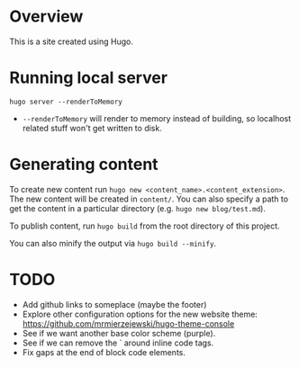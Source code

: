 # Overview

This is a site created using Hugo.

# Running local server

`hugo server --renderToMemory`

- `--renderToMemory` will render to memory instead of building, so localhost related stuff won't get written to disk.

# Generating content

To create new content run `hugo new <content_name>.<content_extension>`. The new content will be created in `content/`. You can also specify a path to get the content in a particular directory (e.g. `hugo new blog/test.md`).

To publish content, run `hugo build` from the root directory of this project.

You can also minify the output via `hugo build --minify`.

# TODO

- Add github links to someplace (maybe the footer)
- Explore other configuration options for the new website theme: https://github.com/mrmierzejewski/hugo-theme-console
- See if we want another base color scheme (purple).
- See if we can remove the ` around inline code tags.
- Fix gaps at the end of block code elements.
